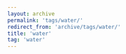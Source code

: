 ```yaml
---
layout: archive
permalink: 'tags/water/'
redirect_from: 'archive/tags/water/'
title: 'water'
tag: 'water'
---
```


